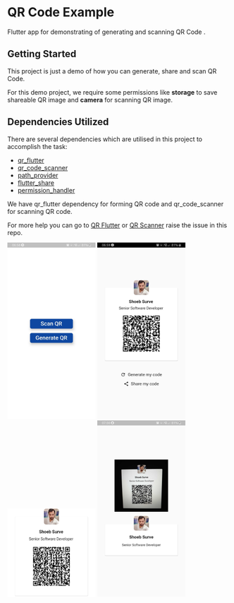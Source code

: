 # QR Code Example

Flutter app for demonstrating of generating and scanning QR Code .

## Getting Started

This project is just a demo of how you can generate, share and scan QR Code.

For this demo project, we require some permissions like **storage** to save shareable QR image and **camera** for scanning QR image.

## Dependencies Utilized

There are several dependencies which are utilised in this project to accomplish the task:

- [qr_flutter](https://pub.dev/packages/qr_flutter)
- [qr_code_scanner](https://pub.dev/packages/qr_code_scanner)
- [path_provider](https://pub.dev/packages/path_provider)
- [flutter_share](https://pub.dev/packages/flutter_share)
- [permission_handler](https://pub.dev/packages/permission_handler)

We have qr_flutter dependency for forming QR code and qr_code_scanner for scanning QR code.

For more help you can go to 
[QR Flutter](https://pub.dev/packages/qr_flutter) or [QR Scanner](https://pub.dev/packages/qr_code_scanner) raise the issue in this repo.

<img src="screenshots/home.jpg" width="200" height="400"/>
<img src="screenshots/generate_qr.jpg" width="200" height="400"/>
<img src="screenshots/shared_image.png" width="200" height="200"/>
<img src="screenshots/scan_qr.jpg" width="200" height="400"/>
